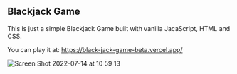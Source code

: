 ## Blackjack Game

This is just a simple Blackjack Game built with vanilla JacaScript, HTML and CSS.

You can play it at: https://black-jack-game-beta.vercel.app/

![Screen Shot 2022-07-14 at 10 59 13](https://user-images.githubusercontent.com/86314106/179000303-7a10a600-2801-4022-a87b-707acde71e54.png)
